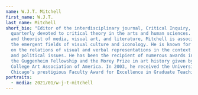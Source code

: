 ```yaml
---
name: W.J.T. Mitchell
first_name: W.J.T.
last_name: Mitchell
short_bio: "Editor of the interdisciplinary journal, Critical Inquiry, a
  quarterly devoted to critical theory in the arts and human sciences. A scholar
  and theorist of media, visual art, and literature, Mitchell is associated with
  the emergent fields of visual culture and iconology. He is known for his work
  on the relations of visual and verbal representations in the context of social
  and political issues. He has been the recipient of numerous awards including
  the Guggenheim Fellowship and the Morey Prize in art history given by the
  College Art Association of America. In 2003, he received the University of
  Chicago’s prestigious Faculty Award for Excellence in Graduate Teaching. "
portraits:
  - media: 2021/01/w-j-t-mitchell
---
```

